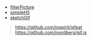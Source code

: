 - [filterPicture](https://xxliang1122.github.io/utils/dist/#/filter)
- [simpleH5](https://xxliang1122.github.io/utils/dist/#/simpleH5)
- [sketchGif](https://xxliang1122.github.io/utils/dist/#/sketchGif)

> https://github.com/inspirit/jsfeat  
> https://github.com/jnordberg/gif.js